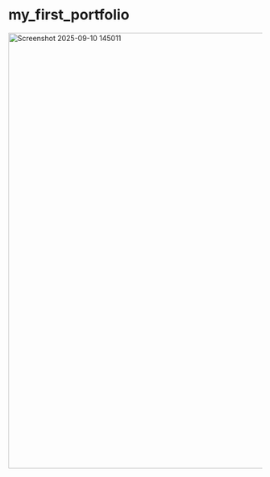 ﻿# my_first_portfolio




<img width="1885" height="865" alt="Screenshot 2025-09-10 145011" src="https://github.com/user-attachments/assets/4b7e74d5-ea51-4aaf-ab75-5df534551566" />
